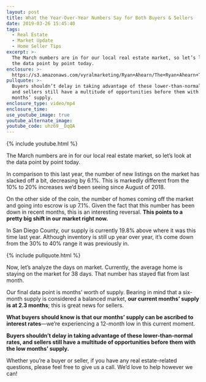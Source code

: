 ```yaml
---
layout: post
title: What the Year-Over-Year Numbers Say for Both Buyers & Sellers
date: 2019-03-26 15:45:40
tags:
  - Real Estate
  - Market Update
  - Home Seller Tips
excerpt: >-
  The March numbers are in for our local real estate market, so let’s look at
  the data point by point today.
enclosure: >-
  https://s3.amazonaws.com/vyralmarketing/Ryan+Ahearn/The+Ryan+Ahearn+Team-+What+the+Year-Over-Year+Numbers+Say+for+Both+Buyers+%26+Sellers.mp4
pullquote: >-
  Buyers shouldn’t delay in taking advantage of these lower-than-normal rates,
  and sellers still have a multitude of opportunities before them with the low
  months’ supply.
enclosure_type: video/mp4
enclosure_time:
use_youtube_image: true
youtube_alternate_image:
youtube_code: uhz69__DqQA
---
```


{% include youtube.html %}

The March numbers are in for our local real estate market, so let’s look at the data point by point today.&nbsp;

In comparison to this last year, the number of new listings on the market has slacked off a bit, decreasing by 6.1%. This is markedly different from the 10% to 20% increases we’d been seeing since August of 2018.&nbsp;

On the other side of the coin, the number of homes coming off the market and going into escrow is up 7.1%. Given the fact that this number has been down in recent months, this is an interesting reversal. **This points to a pretty big shift in our market right now.&nbsp;**

In San Diego County, our supply is currently 19.8% above where it was this time last year. Although inventory is still up year over year, it’s come down from the 30% to 40% range it was previously in.&nbsp;

{% include pullquote.html %}

Now, let’s analyze the days on market. Currently, the average home is staying on the market for 38 days. That number has stayed flat from last month.&nbsp;

Our final data point is months’ worth of supply. Bearing in mind that a six-month supply is considered a balanced market, **our current months’ supply is at 2.3 months**; this is great news for sellers.&nbsp;

**What buyers should know is that our months’ supply can be ascribed to interest rates**—we’re experiencing a 12-month low in this current moment.&nbsp;

**Buyers shouldn’t delay in taking advantage of these lower-than-normal rates, and sellers still have a multitude of opportunities before them with the low months’ supply.**

Whether you’re a buyer or seller, if you have any real estate-related questions, please feel free to give us a call. We’d love to help however we can!